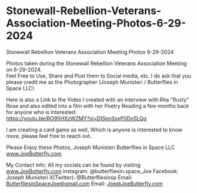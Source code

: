 # Stonewall-Rebellion-Veterans-Association-Meeting-Photos-6-29-2024
Stonewall Rebellion Veterans Association Meeting Photos 6-29-2024

Photos taken during the Stonewall Rebellion Veterans Association Meeting on 6-29-2024.  
Feel Free to Use, Share and Post them to Social media, etc. I do ask that you please credit me as the Photographer (Joseph Munisteri / Butterflies in Space LLC) 

Here is also a Link to the Video I created with an interview with Rita "Rusty" Rose and also edited into a film with her Poetry Reading a few months back for anyone who is interested:  
https://youtu.be/RO95HXzWZMY?si=DISpnSsxP0Dn5LQg


I am creating a card game as well, Which is anyone is interested to know more, please feel free to reach out.

Please Enjoy these Photos, Joseph Munisteri Butterflies in Space LLC www.JoeButterfly.com

My Contact info: All my socials can be found by visiting www.JoeButterfly.com 
instagram: @butterfliesin.space_Joe 
Facebook: Joseph Munisteri 
X(Twitter): @Butterfliesinsp 
Email: ButterfliesinSpaceJoe@gmail.com
Email: Joe@JoeButterfly.com
